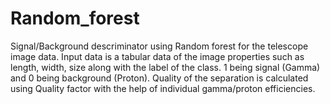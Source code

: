 # Random_forest
Signal/Background descriminator using Random forest for the telescope image data.
Input data is a tabular data of the image properties such as length, width, size along with the label of the class. 1 being signal (Gamma) and 0 being background (Proton). 
Quality of the separation is calculated using Quality factor with the help of individual gamma/proton efficiencies.
